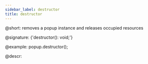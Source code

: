```yaml
---
sidebar_label: destructor
title: destructor
---          
```


@short: removes a popup instance and releases occupied resources

@signature: {'destructor(): void;'}

@example:
popup.destructor();

@descr:
